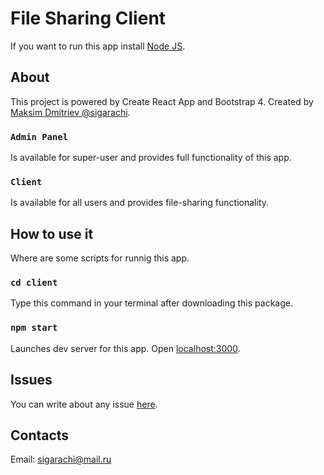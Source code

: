 # File Sharing Client 

If you want to run this app install [Node JS](http://nodejs.org).

## About

This project is powered by Create React App and Bootstrap 4.
Created by [Maksim Dmitriev @sigarachi](https://github.com/sigarachi).

### `Admin Panel`

Is available for super-user and provides full functionality of this app.

### `Client`

Is available for all users and provides file-sharing functionality.

## How to use it

Where are some scripts for runnig this app.

### `cd client`

Type this command in your terminal after downloading this package.

### `npm start`

Launches dev server for this app.
Open [localhost:3000](http://localhost:3000).

## Issues

You can write about any issue [here](https://github.com/file-sharing-erp-team/file-sharing-erp/issues).


## Contacts

Email: sigarachi@mail.ru

